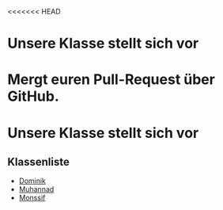 <<<<<<< HEAD

# Unsere Klasse stellt sich vor
Mergt euren Pull-Request über GitHub. 
=======

# Unsere Klasse stellt sich vor

## Klassenliste

- [Dominik](Dominik.md)
- [Muhannad](Muhannad)
- [Monssif](Mounssif.md)
